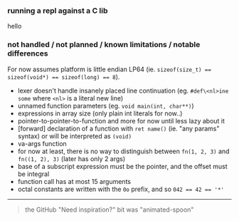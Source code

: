 ### running a repl against a C lib

hello

### not handled / not planned / known limitations / notable differences

For now assumes platform is little endian LP64 (ie. `sizeof(size_t) == sizeof(void*) == sizeof(long) == 8`).

- lexer doesn't handle insanely placed line continuation (eg. `#def\<nl>ine some` where `<nl>` is a literal new line)
- unnamed function parameters (eg. `void main(int, char**)`)
- expressions in array size (only plain int literals for now..)
- pointer-to-pointer-to-function and more for now until less lazy about it
- [forward] declaration of a function with `ret name()` (ie. "any params" syntax) or will be interpreted as `(void)`
- va-args function
- for now at least, there is no way to distinguish between `fn(1, 2, 3)` and `fn((1, 2), 3)` (later has only 2 args)
- base of a subscript expression must be the pointer, and the offset must be integral
- function call has at most 15 arguments
- octal constants are written with the `0o` prefix, and so `042 == 42 == '*'`

---

> the GitHub "Need inspiration?" bit was "animated-spoon"

